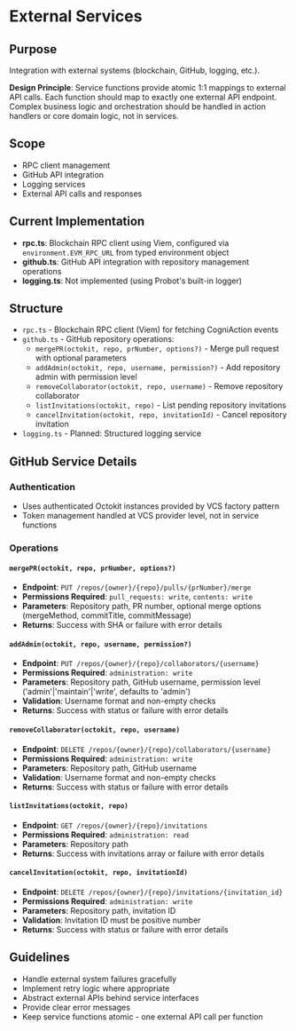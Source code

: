 # External Services

## Purpose
Integration with external systems (blockchain, GitHub, logging, etc.).

**Design Principle**: Service functions provide atomic 1:1 mappings to external API calls. Each function should map to exactly one external API endpoint. Complex business logic and orchestration should be handled in action handlers or core domain logic, not in services.

## Scope
- RPC client management
- GitHub API integration
- Logging services
- External API calls and responses

## Current Implementation
- **rpc.ts**: Blockchain RPC client using Viem, configured via `environment.EVM_RPC_URL` from typed environment object
- **github.ts**: GitHub API integration with repository management operations
- **logging.ts**: Not implemented (using Probot's built-in logger)

## Structure
- `rpc.ts` - Blockchain RPC client (Viem) for fetching CogniAction events
- `github.ts` - GitHub repository operations:
  - `mergePR(octokit, repo, prNumber, options?)` - Merge pull request with optional parameters
  - `addAdmin(octokit, repo, username, permission?)` - Add repository admin with permission level
  - `removeCollaborator(octokit, repo, username)` - Remove repository collaborator
  - `listInvitations(octokit, repo)` - List pending repository invitations
  - `cancelInvitation(octokit, repo, invitationId)` - Cancel repository invitation
- `logging.ts` - Planned: Structured logging service

## GitHub Service Details

### Authentication
- Uses authenticated Octokit instances provided by VCS factory pattern
- Token management handled at VCS provider level, not in service functions

### Operations

#### `mergePR(octokit, repo, prNumber, options?)`
- **Endpoint**: `PUT /repos/{owner}/{repo}/pulls/{prNumber}/merge`
- **Permissions Required**: `pull_requests: write`, `contents: write`
- **Parameters**: Repository path, PR number, optional merge options (mergeMethod, commitTitle, commitMessage)
- **Returns**: Success with SHA or failure with error details

#### `addAdmin(octokit, repo, username, permission?)`  
- **Endpoint**: `PUT /repos/{owner}/{repo}/collaborators/{username}`
- **Permissions Required**: `administration: write`
- **Parameters**: Repository path, GitHub username, permission level ('admin'|'maintain'|'write', defaults to 'admin')
- **Validation**: Username format and non-empty checks
- **Returns**: Success with status or failure with error details

#### `removeCollaborator(octokit, repo, username)`  
- **Endpoint**: `DELETE /repos/{owner}/{repo}/collaborators/{username}`
- **Permissions Required**: `administration: write`
- **Parameters**: Repository path, GitHub username
- **Validation**: Username format and non-empty checks
- **Returns**: Success with status or failure with error details

#### `listInvitations(octokit, repo)`  
- **Endpoint**: `GET /repos/{owner}/{repo}/invitations`
- **Permissions Required**: `administration: read`
- **Parameters**: Repository path
- **Returns**: Success with invitations array or failure with error details

#### `cancelInvitation(octokit, repo, invitationId)`  
- **Endpoint**: `DELETE /repos/{owner}/{repo}/invitations/{invitation_id}`
- **Permissions Required**: `administration: write`
- **Parameters**: Repository path, invitation ID
- **Validation**: Invitation ID must be positive number
- **Returns**: Success with status or failure with error details

## Guidelines
- Handle external system failures gracefully
- Implement retry logic where appropriate
- Abstract external APIs behind service interfaces
- Provide clear error messages
- Keep service functions atomic - one external API call per function